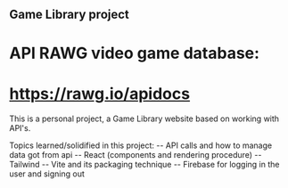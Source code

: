 ## Game Library project 

# API RAWG video game database:
# https://rawg.io/apidocs 

This is a personal project, a Game Library website based on working with API's.

Topics learned/solidified in this project:
        -- API calls and how to manage data got from api
        -- React (components and rendering procedure)
        -- Tailwind
        -- Vite and its packaging technique
        -- Firebase for logging in the user and signing out